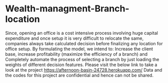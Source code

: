 # Wealth-managment-Branch-location
Since, opening an office is a cost intensive process involving huge capital expenditure and once setup it is very difficult to relocate the same, companies always take calculated decision before finalizing any location for office setup. By formulating the model, we intend to: Increase the client base, increase profitability (maximize the efficiency of a branch) and Completely automate the process of selecting a branch by just loading the weights of different decision features.
Please visit the below link to take a look at the project
https://afternoon-basin-24728.herokuapp.com/
Data and the codes for this project are confidential and hence can not be shared.
